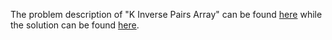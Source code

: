 The problem description of "K Inverse Pairs Array" can be found [here](https://leetcode.com/problems/k-inverse-pairs-array/) while the solution can be found [here](https://github.com/aurimas13/Solutions-To-Problems/blob/main/LeetCode/Python%20Solutions/K%20Inverse%20Pairs%20Array/inverse.py).
